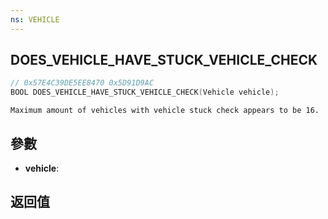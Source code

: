 ```yaml
---
ns: VEHICLE
---
```

## DOES_VEHICLE_HAVE_STUCK_VEHICLE_CHECK

```c
// 0x57E4C39DE5EE8470 0x5D91D9AC
BOOL DOES_VEHICLE_HAVE_STUCK_VEHICLE_CHECK(Vehicle vehicle);
```

```
Maximum amount of vehicles with vehicle stuck check appears to be 16.  
```

## 參數
* **vehicle**: 

## 返回值
